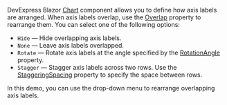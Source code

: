 DevExpress Blazor [Chart](https://docs.devexpress.com/Blazor/DevExpress.Blazor.DxChart-1) component allows you to define how axis labels are arranged. When axis labels overlap, use the [Overlap](https://docs.devexpress.com/Blazor/DevExpress.Blazor.DxChartAxisLabel.Overlap) property to rearrange them. You can select one of the following options:

* `Hide` — Hide overlapping axis labels.
* `None` — Leave axis labels overlapped.
* `Rotate` — Rotate axis labels at the angle specified by the [RotationAngle](https://docs.devexpress.com/Blazor/DevExpress.Blazor.DxChartAxisLabel.RotationAngle) property.
* `Stagger` — Stagger axis labels across two rows. Use the [StaggeringSpacing](https://docs.devexpress.com/Blazor/DevExpress.Blazor.DxChartAxisLabel.StaggeringSpacing) property to specify the space between rows.

In this demo, you can use the drop-down menu to rearrange overlapping axis labels.
